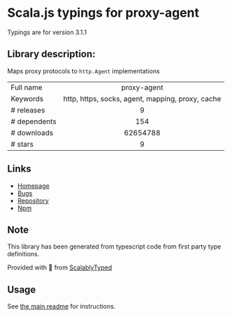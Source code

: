 
# Scala.js typings for proxy-agent

Typings are for version 3.1.1

## Library description:
Maps proxy protocols to `http.Agent` implementations

|                    |                 |
| ------------------ | :-------------: |
| Full name          | proxy-agent |
| Keywords           | http, https, socks, agent, mapping, proxy, cache |
| # releases         | 9 |
| # dependents       | 154 |
| # downloads        | 62654788 |
| # stars            | 9 |

## Links
- [Homepage](https://github.com/TooTallNate/node-proxy-agent)
- [Bugs](https://github.com/TooTallNate/node-proxy-agent/issues)
- [Repository](https://github.com/TooTallNate/node-proxy-agent)
- [Npm](https://www.npmjs.com/package/proxy-agent)
    


## Note
This library has been generated from typescript code from first party type definitions.

Provided with :purple_heart: from [ScalablyTyped](https://github.com/oyvindberg/ScalablyTyped)

## Usage
See [the main readme](../../readme.md) for instructions.


